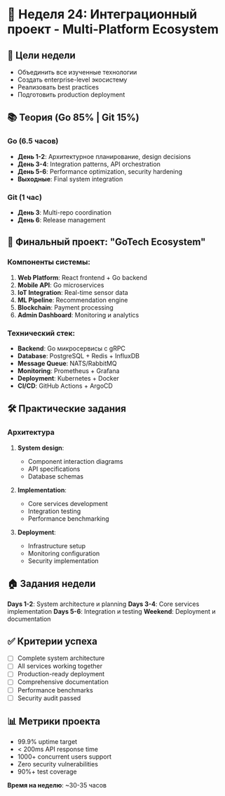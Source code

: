 # 📅 Неделя 24: Интеграционный проект - Multi-Platform Ecosystem

## 🎯 Цели недели
- Объединить все изученные технологии
- Создать enterprise-level экосистему
- Реализовать best practices
- Подготовить production deployment

## 📚 Теория (Go 85% | Git 15%)

### Go (6.5 часов)
- **День 1-2**: Архитектурное планирование, design decisions
- **День 3-4**: Integration patterns, API orchestration
- **День 5-6**: Performance optimization, security hardening
- **Выходные**: Final system integration

### Git (1 час)
- **День 3**: Multi-repo coordination
- **День 6**: Release management

## 🎯 Финальный проект: "GoTech Ecosystem"

### Компоненты системы:
1. **Web Platform**: React frontend + Go backend
2. **Mobile API**: Go microservices
3. **IoT Integration**: Real-time sensor data
4. **ML Pipeline**: Recommendation engine
5. **Blockchain**: Payment processing
6. **Admin Dashboard**: Monitoring и analytics

### Технический стек:
- **Backend**: Go микросервисы с gRPC
- **Database**: PostgreSQL + Redis + InfluxDB
- **Message Queue**: NATS/RabbitMQ
- **Monitoring**: Prometheus + Grafana
- **Deployment**: Kubernetes + Docker
- **CI/CD**: GitHub Actions + ArgoCD

## 🛠 Практические задания

### Архитектура
1. **System design**:
   - Component interaction diagrams
   - API specifications
   - Database schemas

2. **Implementation**:
   - Core services development
   - Integration testing
   - Performance benchmarking

3. **Deployment**:
   - Infrastructure setup
   - Monitoring configuration
   - Security implementation

## 🏠 Задания недели

**Days 1-2**: System architecture и planning
**Days 3-4**: Core services implementation
**Days 5-6**: Integration и testing
**Weekend**: Deployment и documentation

## ✅ Критерии успеха
- [ ] Complete system architecture
- [ ] All services working together
- [ ] Production-ready deployment
- [ ] Comprehensive documentation
- [ ] Performance benchmarks
- [ ] Security audit passed

## 📊 Метрики проекта
- 99.9% uptime target
- < 200ms API response time
- 1000+ concurrent users support
- Zero security vulnerabilities
- 90%+ test coverage

**Время на неделю**: ~30-35 часов 